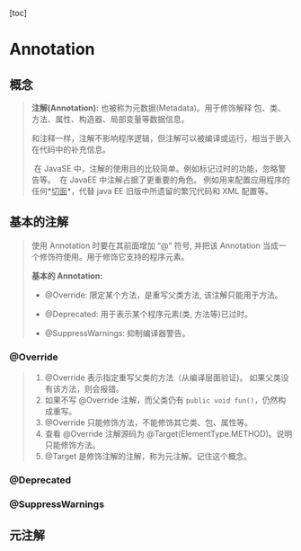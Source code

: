 [toc]

# Annotation

## 概念

> __注解(Annotation):__
> 	也被称为元数据(Metadata)。用于修饰解释 包、类、方法、属性、构造器、局部变量等数据信息。
>
> ​	和注释一样，注解不影响程序逻辑，但注解可以被编译或运行，相当于嵌入在代码中的补充信息。
>
> ​	在 JavaSE 中，注解的使用目的比较简单。例如标记过时的功能，忽略警告等。
> ​	在 JavaEE 中注解占据了更重要的角色。
> ​	例如用来配置应用程序的任何*<u>切面</u>*，代替 java EE 旧版中所遗留的繁冗代码和 XML 配置等。

## 基本的注解

> 使用 Annotation 时要在其前面增加 “@” 符号, 并把该 Annotation 当成一个修饰符使用。用于修饰它支持的程序元素。
>
> __基本的 Annotation:__
>
> - @Override: 限定某个方法，是重写父类方法, 该注解只能用于方法。
>
> - @Deprecated: 用于表示某个程序元素(类, 方法等)已过时。
>
> - @SuppressWarnings: 抑制编译器警告。

### @Override

> 1. @Override 表示指定重写父类的方法（从编译层面验证)。
>     如果父类没有该方法，则会报错。
> 2. 如果不写 @Override 注解，而父类仍有 `public void fun()`，仍然构成重写。
> 3. @Override 只能修饰方法，不能修饰其它类、包、属性等。
> 4. 查看 @Override 注解源码为 @Target(ElementType.METHOD)。说明只能修饰方法。
> 5. @Target 是修饰注解的注解，称为元注解。记住这个概念。

### @Deprecated



### @SuppressWarnings



## 元注解



